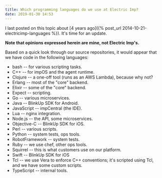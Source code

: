 ```yaml
---
title: Which programming languages do we use at Electric Imp?
date: 2019-01-30 14:53
---
```


I last posted on this topic about [4 years ago]({% post_url 2014-10-21-electricimp-languages %}). It's time for an update.

**Note that opinions expressed herein are mine, not Electric Imp's.**

Based on a quick look through our source repositories, it would appear that we have code in the following languages:

 - bash -- for various scripting tasks.
 - C++ --  for impOS and the agent runtime.
 - Clojure -- a one-off tool (runs as an AWS Lambda), because why not?
 - Erlang -- most of the "core" backend.
 - Elixir -- some of the "core" backend.
 - Expect -- scripting.
 - Go -- various microservices.
 - Java -- BlinkUp SDK for Android.
 - JavaScript -- impCentral (the IDE).
 - Lua -- nginx integration.
 - Node.js -- the API, some microservices.
 - Objective-C -- BlinkUp SDK for iOS.
 - Perl -- various scripts.
 - Python -- system tests, ops tools.
 - RobotFramework -- system tests.
 - Ruby -- we use chef, other ops tools.
 - Squirrel -- this is what customers use on our platform.
 - Swift -- BlinkUp SDK for iOS
 - Tcl -- we use Vera to enforce C++ conventions; it's scripted using Tcl, and we have some custom scripts.
 - TypeScript -- internal tools.
